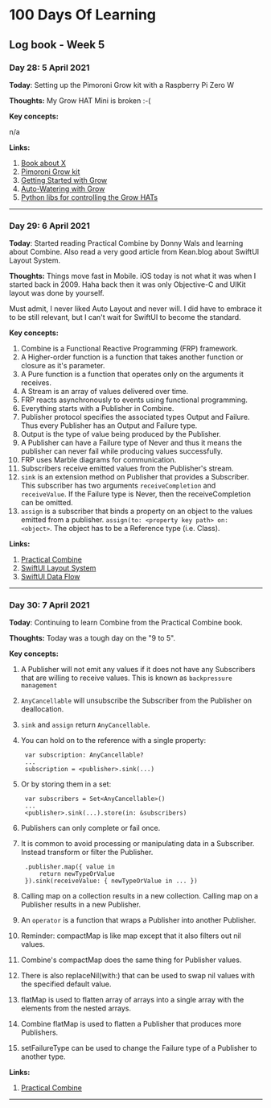 # 100 Days Of Learning

## Log book - Week 5

### Day 28: 5 April 2021

**Today**: Setting up the Pimoroni Grow kit with a Raspberry Pi Zero W

**Thoughts:** My Grow HAT Mini is broken :-(

**Key concepts:**

n/a

**Links:**

1. [Book about X](http://www.example.com)
2. [Pimoroni Grow kit](https://shop.pimoroni.com/products/grow?variant=32208365486163)
3. [Getting Started with Grow](https://learn.pimoroni.com/tutorial/hel/assembling-grow)
4. [Auto-Watering with Grow](https://learn.pimoroni.com/tutorial/hel/auto-watering-with-grow)
5. [Python libs for controlling the Grow HATs](https://github.com/pimoroni/grow-python)

---

### Day 29: 6 April 2021

**Today**: Started reading Practical Combine by Donny Wals and learning about Combine. Also read a very good article from Kean.blog about SwiftUI Layout System.

**Thoughts:** Things move fast in Mobile. iOS today is not what it was when I started back in 2009. Haha back then it was only Objective-C and UIKit layout was done by yourself.

Must admit, I never liked Auto Layout and never will. I did have to embrace it to be still relevant, but I can't wait for SwiftUI to become the standard.

**Key concepts:**

1. Combine is a Functional Reactive Programming (FRP) framework.
2. A Higher-order function is a function that takes another function or closure as it's parameter.
3. A Pure function is a function that operates only on the arguments it receives.
4. A Stream is an array of values delivered over time.
5. FRP reacts asynchronously to events using functional programming.
6. Everything starts with a Publisher in Combine.
7. Publisher protocol specifies the associated types Output and Failure. Thus every Publisher has an Output and Failure type.
8. Output is the type of value being produced by the Publisher.
9. A Publisher can have a Failure type of Never and thus it means the publisher can never fail while producing values successfully.
10. FRP uses Marble diagrams for communication.
11. Subscribers receive emitted values from the Publisher's stream.
12. `sink` is an extension method on Publisher that provides a Subscriber. This subscriber has two arguments `receiveCompletion` and `receiveValue`. If the Failure type is Never, then the receiveCompletion can be omitted.
13. `assign` is a subscriber that binds a property on an object to the values emitted from a publisher. `assign(to: <property key path> on: <object>`. The object has to be a Reference type (i.e. Class).

**Links:**

1. [Practical Combine](https://practicalcombine.com/)
2. [SwiftUI Layout System](https://kean.blog/post/swiftui-layout-system)
3. [SwiftUI Data Flow](https://kean.blog/post/swiftui-data-flow)

---

### Day 30: 7 April 2021

**Today**: Continuing to learn Combine from the Practical Combine book.

**Thoughts:** Today was a tough day on the "9 to 5".

**Key concepts:**

1. A Publisher will not emit any values if it does not have any Subscribers that are willing to receive values. This is known as `backpressure management`
2. `AnyCancellable` will unsubscribe the Subscriber from the Publisher on deallocation.
3. `sink` and `assign` return `AnyCancellable`.
4. You can hold on to the reference with a single property:

		var subscription: AnyCancellable?
		...
		subscription = <publisher>.sink(...)
		
5. Or by storing them in a set:

		var subscribers = Set<AnyCancellable>()
		...
		<publisher>.sink(...).store(in: &subscribers)
6. Publishers can only complete or fail once.
7. It is common to avoid processing or manipulating data in a Subscriber. Instead transform or filter the Publisher.
		
		.publisher.map({ value in
			return newTypeOrValue
		}).sink(receiveValue: { newTypeOrValue in ... })
8. Calling map on a collection results in a new collection. Calling map on a Publisher results in a new Publisher.
8. An `operator` is a function that wraps a Publisher into another Publisher.
9. Reminder: compactMap is like map except that it also filters out nil values.
10. Combine's compactMap does the same thing for Publisher values.
11. There is also replaceNil(with:<default>) that can be used to swap nil values with the specified default value.
12. flatMap is used to flatten array of arrays into a single array with the elements from the nested arrays.
13. Combine flatMap is used to flatten a Publisher that produces more Publishers.
14. setFailureType can be used to change the Failure type of a Publisher to another type.

**Links:**

1. [Practical Combine](https://practicalcombine.com/)

---
